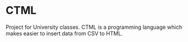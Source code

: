 # CTML

Project for University classes.
CTML is a programming language which makes easier to insert data from CSV to HTML. 
